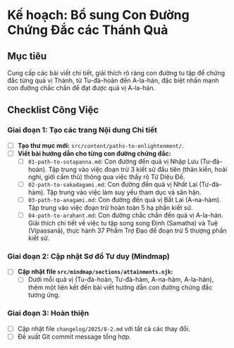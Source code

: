 # Kế hoạch: Bổ sung Con Đường Chứng Đắc các Thánh Quả

## Mục tiêu
Cung cấp các bài viết chi tiết, giải thích rõ ràng con đường tu tập để chứng đắc từng quả vị Thánh, từ Tu-đà-hoàn đến A-la-hán, đặc biệt nhấn mạnh con đường chắc chắn để đạt được quả vị A-la-hán.

## Checklist Công Việc

### Giai đoạn 1: Tạo các trang Nội dung Chi tiết
- [ ] **Tạo thư mục mới:** `src/content/paths-to-enlightenment/`.
- [ ] **Viết bài hướng dẫn cho từng con đường chứng đắc:**
    - [ ] `01-path-to-sotapanna.md`: Con đường đến quả vị Nhập Lưu (Tu-đà-hoàn). Tập trung vào việc đoạn trừ 3 kiết sử đầu tiên (thân kiến, hoài nghi, giới cấm thủ) thông qua việc thấy rõ Tứ Diệu Đế.
    - [ ] `02-path-to-sakadagami.md`: Con đường đến quả vị Nhất Lai (Tư-đà-hàm). Tập trung vào việc làm suy yếu tham dục và sân hận.
    - [ ] `03-path-to-anagami.md`: Con đường đến quả vị Bất Lai (A-na-hàm). Tập trung vào việc đoạn trừ hoàn toàn 5 hạ phần kiết sử.
    - [ ] `04-path-to-arahant.md`: Con đường chắc chắn đến quả vị A-la-hán. Giải thích chi tiết về việc tu tập song song Định (Samatha) và Tuệ (Vipassanā), thực hành 37 Phẩm Trợ Đạo để đoạn trừ 5 thượng phần kiết sử.

### Giai đoạn 2: Cập nhật Sơ đồ Tư duy (Mindmap)
- [ ] **Cập nhật file `src/mindmap/sections/attainments.njk`:**
    - [ ] Dưới mỗi quả vị (Tu-đà-hoàn, Tư-đà-hàm, A-na-hàm, A-la-hán), thêm một liên kết đến bài viết hướng dẫn con đường chứng đắc tương ứng.

### Giai đoạn 3: Hoàn thiện
- [ ] Cập nhật file `changelog/2025/8-2.md` với tất cả các thay đổi.
- [ ] Đề xuất Git commit message tổng hợp.
